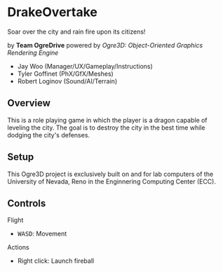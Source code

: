 DrakeOvertake
=============
Soar over the city and rain fire upon its citizens!

by **Team OgreDrive** powered by *Ogre3D: Object-Oriented Graphics Rendering Engine*
* Jay Woo (Manager/UX/Gameplay/Instructions)
* Tyler Goffinet (PhX/GfX/Meshes)
* Robert Loginov (Sound/AI/Terrain)

Overview
--------
This is a role playing game in which the player is a dragon capable of leveling the city. The goal is to destroy the city in the best time while dodging the city's defenses.

Setup
-----
This Ogre3D project is exclusively built on and for lab computers of the University of Nevada, Reno in the Enginnering Computing Center (ECC).

Controls
--------
Flight
- <kbd>W</kbd><kbd>A</kbd><kbd>S</kbd><kbd>D</kbd>: Movement

Actions
- Right click: Launch fireball
